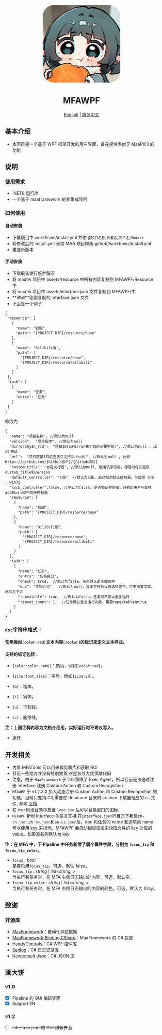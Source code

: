 <div align="center">
<img alt="LOGO" src="https://github.com/SweetSmellFox/MFAWPF/blob/master/logo.png" width="256" height="256" />

# MFAWPF

[English](./README_en.md) | [简体中文](./README.md)

</div>

## 基本介绍

- 本项目是一个基于 WPF 框架开发的用户界面，旨在提供类似于 MaaPiCli 的功能

## 说明

### 使用需求

- .NET8 运行库
- 一个基于 maaframework 的非集成项目

### 如何使用

#### 自动安装

- 下载项目中 workflows/install.yml 并修改`项目名称`,`作者名`,`项目名`,`MAAxxx`
- 将修改后的 install.yml 替换 MAA 项目模板.github/workflows/install.yml
- 推送新版本

#### 手动安装

- 下载最新发行版并解压
- 将 maafw 项目中 assets/resource 中所有内容复制到 MFAWPF/Resource 中
- 将 maafw 项目中 assets/interface.json 文件复制到 MFAWPF/中
- **_修改_**刚刚复制的 interface.json 文件
- 下面是一个例子

```
{
 "resource": [
   {
     "name": "官服",
     "path": "{PROJECT_DIR}/resource/base"
   },
   {
     "name": "Bilibili服",
     "path": [
       "{PROJECT_DIR}/resource/base",
       "{PROJECT_DIR}/resource/bilibili"
     ]
   }
 ],
 "task": [
   {
     "name": "任务",
     "entry": "任务"
   }
 ]
}
```

修改为

```
{
  "name": "项目名称", //默认为null
  "version":  "项目版本", //默认为null
  "mirrorchyan_rid":  "项目ID(从Mirror酱下载的必要字段)", //默认为null , 比如 M9A
  "url":  "项目链接(目前应该只支持Github)", //默认为null , 比如 https://github.com/{Github账户}/{Github项目}
  "custom_title": "自定义标题", //默认为null, 使用该字段后，标题栏将只显示custom_title和version
  "default_controller": "adb", //默认为adb, 启动后的默认控制器，可选项 adb , win32
  "lock_controller":false, //默认为false, 是否锁定控制器，开启后用户不能在adb和win32中切换控制器
  "resource": [
    {
      "name": "官服",
      "path": "{PROJECT_DIR}/resource/base"
    },
    {
      "name": "Bilibili服",
      "path": [
        "{PROJECT_DIR}/resource/base",
        "{PROJECT_DIR}/resource/bilibili"
      ]
    }
  ],
  "task": [
    {
      "name": "任务",
      "entry": "任务接口",
      "check": true,  //默认为false，任务默认是否被选中
      "doc": "文档介绍",  //默认为null，显示在任务设置选项底下，可支持富文本，格式在下方
      "repeatable": true,  //默认为false，任务可不可以重复运行
      "repeat_count": 1,  //任务默认重复运行次数，需要repeatable为true
    }
  ]
}
```

### `doc`字符串格式：

#### 使用类似`[color:red]`文本内容`[/color]`的标记来定义文本样式。

#### 支持的标记包括：

- `[color:color_name]`：颜色，例如`[color:red]`。

- `[size:font_size]`：字号，例如`[size:20]`。

- `[b]`：粗体。

- `[i]`：斜体。

- `[u]`：下划线。

- `[s]`：删除线。

**注：上面注释内容为文档介绍用，实际运行时不建议写入。**

- 运行

## 开发相关

- 内置 MFATools 可以用来裁剪图片和获取 ROI
- 目前一些地方并没有特别完善,欢迎各位大佬贡献代码
- 注意，由于 `MaaFramework` 于 2.0 移除了 Exec Agent，所以目前无法通过注册 interface 注册 Custom Action 和 Custom Recognition
- `MFAWPF` 于 v1.2.3.3 加入动态注册 Custom Action 和 Custom Recognition 的功能，目前只支持 C#,需要在 Resource 目录的 custom 下放置相应的.cs 文件, 参考 [文档](./docs/zh_cn/自定义识别_操作.md)
- 在 exe 同级目录中放置 `logo.ico` 后可以替换窗口的图标
- `MFAWPF` 新增 interface 多语言支持,在`interface.json`同目录下新建`zh-cn.json`,`zh-tw.json`和`en-us.json`后，doc 和任务的 name 和选项的 name 可以使用 key 来指代。MFAWPF 会自动根据语言来读取文件的 key 对应的 value。如果没有则默认为 key

**注：在 MFA 中，于 Pipeline 中任务新增了俩个属性字段，分别为 `focus_tip` 和 `focus_tip_color`。**

- `focus` : _bool_  
  是否启用`focus_tip`。可选，默认 false。
- `focus_tip` : _string_ | _list<string, >_  
  当执行某任务时，在 MFA 右侧日志输出的内容。可选，默认空。
- `focus_tip_color` : _string_ | _list<string, >_  
  当执行某任务时，在 MFA 右侧日志输出的内容的颜色。可选，默认为 Gray。

## 致谢

### 开源库

- [MaaFramework](https://github.com/MaaAssistantArknights/MaaFramework)：自动化测试框架
- [MaaFramework.Binding.CSharp](https://github.com/MaaXYZ/MaaFramework.Binding.CSharp)：MaaFramework 的 C# 包装
- [HandyControls](https://github.com/ghost1372/HandyControls)：C# WPF 控件库
- [Serilog](https://github.com/serilog/serilog)：C# 日志记录库
- [Newtonsoft.Json](https://github.com/CommunityToolkit/dotnet)：C# JSON 库

## 画大饼

### v1.0

- [x] Pipeline 的 GUI 编辑界面
- [x] Support EN

### v1.2

- [ ] <strike>interface.json 的 GUI 编辑界面</strike>
